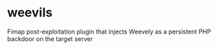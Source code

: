 weevils
=======

Fimap post-exploitation plugin that injects Weevely as a persistent PHP backdoor on the target server